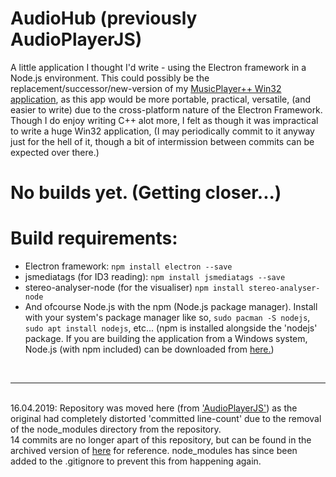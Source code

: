 # AudioHub (previously AudioPlayerJS)
A little application I thought I'd write - using the Electron framework in a Node.js environment.
This could possibly be the replacement/successor/new-version of my <a href="https://github.com/mikejzx/MusicPlayer-">MusicPlayer++ Win32 application</a>,
as this app would be more portable, practical, versatile, (and easier to write) due to the cross-platform nature of the Electron Framework. Though I do enjoy writing C++ alot more, I felt as though it was impractical to write a huge Win32 application, (I may periodically commit to it anyway just for the hell of it, though a bit of intermission between commits can be expected over there.)

# No builds yet. (Getting closer...)

# Build requirements:
* Electron framework: `npm install electron --save`
* jsmediatags (for ID3 reading): `npm install jsmediatags --save`
* stereo-analyser-node (for the visualiser) `npm install stereo-analyser-node`
* And ofcourse Node.js with the npm (Node.js package manager). Install with your system's package manager like so, `sudo pacman -S nodejs`, `sudo apt install nodejs`, etc... (npm is installed alongside the 'nodejs' package. If you are building the application from a Windows system, Node.js (with npm included) can be downloaded from <a href="https://nodejs.org/en/">here.</a>)
<br>
<hr>
<br>
16.04.2019: Repository was moved here (from <a href="https://github.com/mikejzx/AudioPlayerJS">'AudioPlayerJS'</a>) as the original had completely distorted 'committed line-count' due to the removal of the node_modules directory from the repository.<br>
14 commits are no longer apart of this repository, but can be found in the archived version of <a href="https://github.com/mikejzx/AudioPlayerJS">here</a> for reference. node_modules has since been added to the .gitignore to prevent this from happening again.

